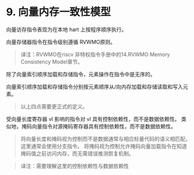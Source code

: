# 9. 向量内存一致性模型

向量访存指令表现为在本地 hart 上按程序顺序执行。

向量存储器指令在指令级别遵循 RVWMO原则。

> 译注：RVWMO在riscv 非特权指令手册中的14.RVWMO Memory Consistency Model章节。

除了向量索引顺序加载和存储指令，元素操作在指令中是无序的。 

向量索引顺序加载和存储指令分别按元素顺序从/向内存加载和存储读取和写入元素。 

> 以上四点需要更正式的定义。

受向量长度寄存器 vl 影响的指令对 vl 具有控制依赖性，而不是数据依赖性。 类似地，掩码向量指令对源掩码寄存器具有控制依赖性，而不是数据依赖性。 

> 将向量长度和掩码视为控制而不是数据通常与相应标量代码的语义相匹配，这里通常会使用分支指令。 将掩码视为控制允许掩码向量加载指令在知道掩码值之前访问内存，而无需错误推测恢复机制。 

> 译注：需要理解这里的控制依赖性与数据依赖性

